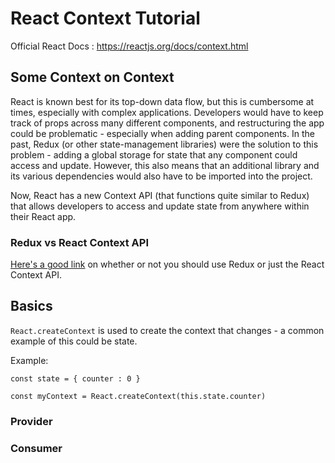 # React Context Tutorial
Official React Docs : https://reactjs.org/docs/context.html

## Some Context on Context
React is known best for its top-down data flow, but this is cumbersome at times, especially with complex applications. Developers would have to keep track of props across many different components, and restructuring the app could be problematic - especially when adding parent components. In the past, Redux (or other state-management libraries) were the solution to this problem - adding a global storage for state that any component could access and update. However, this also means that an additional library and its various dependencies would also have to be imported into the project.

Now, React has a new Context API (that functions quite similar to Redux) that allows developers to access and update state from anywhere within their React app.

### Redux vs React Context API
[Here's a good link](https://stackoverflow.com/questions/49568073/react-context-vs-react-redux-when-should-i-use-each-one) on whether or not you should use Redux or just the React Context API.

## Basics
`React.createContext` is used to create the context that changes - a common example of this could be state.

Example:
``` 
const state = { counter : 0 }

const myContext = React.createContext(this.state.counter)

```

### Provider

### Consumer 


